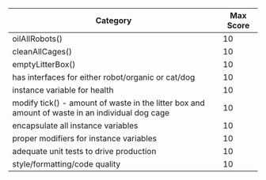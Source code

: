 Category|Max Score
------------|--------------
oilAllRobots()|10
cleanAllCages()|10
emptyLitterBox()|10
has interfaces for either robot/organic or cat/dog|10
instance variable for health|10
modify tick() - amount of waste in the litter box and amount of waste in an individual dog cage|10
encapsulate all instance variables|10
proper modifiers for instance variables|10
adequate unit tests to drive production | 10 
style/formatting/code quality|10
